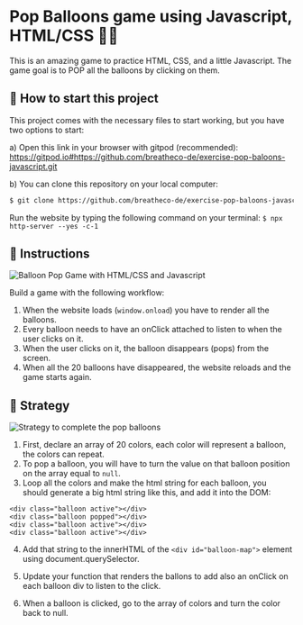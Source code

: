 <!--hide-->
# Pop Balloons game using Javascript, HTML/CSS 🎈🎊
<!--endhide-->

This is an amazing game to practice HTML, CSS, and a little Javascript.
The game goal is to POP all the balloons by clicking on them.

## 🌱  How to start this project

This project comes with the necessary files to start working, but you have two options to start:

a) Open this link in your browser with gitpod (recommended): https://gitpod.io#https://github.com/breatheco-de/exercise-pop-baloons-javascript.git

b) You can clone this repository on your local computer:
```sh
$ git clone https://github.com/breatheco-de/exercise-pop-baloons-javascript.git
```

Run the website by typing the following command on your terminal: `$ npx http-server --yes -c-1`

## 📝 Instructions

![Balloon Pop Game with HTML/CSS and Javascript](https://github.com/breatheco-de/exercise-pop-baloons-javascript/blob/master/preview.gif?raw=true)

Build a game with the following workflow:

1. When the website loads (`window.onload`) you have to render all the balloons.
2. Every balloon needs to have an onClick attached to listen to when the user clicks on it.
3. When the user clicks on it, the balloon disappears (pops) from the screen.
4. When all the 20 balloons have disappeared, the website reloads and the game starts again.

## 💪 Strategy

![Strategy to complete the pop balloons](https://github.com/breatheco-de/exercise-pop-baloons-javascript/blob/master/strategy.png?raw=true)

1. First, declare an array of 20 colors, each color will represent a balloon, the colors can repeat.
2. To pop a balloon, you will have to turn the value on that balloon position on the array equal to `null`. 
3. Loop all the colors and make the html string for each balloon, you should generate a big html string like this, and add it into the DOM:

```
<div class="balloon active"></div>
<div class="balloon popped"></div>
<div class="balloon active"></div>
<div class="balloon active"></div>
```

4. Add that string to the innerHTML of the `<div id="balloon-map">` element using document.querySelector.

5. Update your function that renders the ballons to add also an onClick on each balloon div to listen to the click.

6. When a balloon is clicked, go to the array of colors and turn the color back to null.
